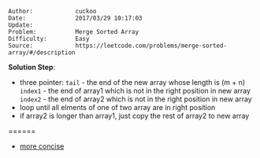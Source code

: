 
    Author:            cuckoo
    Date:              2017/03/29 10:17:03
    Update:            
    Problem:           Merge Sorted Array
    Difficulty:        Easy
    Source:            https://leetcode.com/problems/merge-sorted-array/#/description

__Solution Step__:
 - three pointer: `tail` - the end of the new array whose length is (m + n)  
                  `index1` - the end of array1 which is not in the right position in new array  
                  `index2` - the end of array2 which is not in the right position in new array
 - loop until all elments of one of two array are in right position
 - if array2 is longer than array1, just copy the rest of array2 to new array


======
 - [more concise](https://discuss.leetcode.com/topic/16946/4ms-c-solution-with-single-loop)
